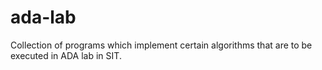 # ada-lab
Collection of programs which implement certain algorithms that are to be executed in ADA lab in SIT.
